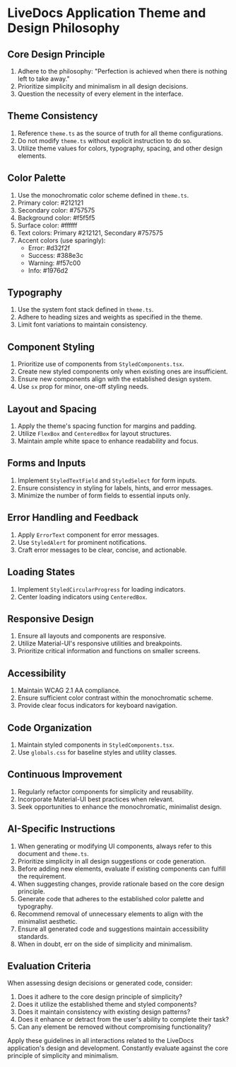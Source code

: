 # LiveDocs Application Theme and Design Philosophy

## Core Design Principle

1. Adhere to the philosophy: "Perfection is achieved when there is nothing left to take away."
2. Prioritize simplicity and minimalism in all design decisions.
3. Question the necessity of every element in the interface.

## Theme Consistency

1. Reference `theme.ts` as the source of truth for all theme configurations.
2. Do not modify `theme.ts` without explicit instruction to do so.
3. Utilize theme values for colors, typography, spacing, and other design elements.

## Color Palette

1. Use the monochromatic color scheme defined in `theme.ts`.
2. Primary color: #212121
3. Secondary color: #757575
4. Background color: #f5f5f5
5. Surface color: #ffffff
6. Text colors: Primary #212121, Secondary #757575
7. Accent colors (use sparingly):
   - Error: #d32f2f
   - Success: #388e3c
   - Warning: #f57c00
   - Info: #1976d2

## Typography

1. Use the system font stack defined in `theme.ts`.
2. Adhere to heading sizes and weights as specified in the theme.
3. Limit font variations to maintain consistency.

## Component Styling

1. Prioritize use of components from `StyledComponents.tsx`.
2. Create new styled components only when existing ones are insufficient.
3. Ensure new components align with the established design system.
4. Use `sx` prop for minor, one-off styling needs.

## Layout and Spacing

1. Apply the theme's spacing function for margins and padding.
2. Utilize `FlexBox` and `CenteredBox` for layout structures.
3. Maintain ample white space to enhance readability and focus.

## Forms and Inputs

1. Implement `StyledTextField` and `StyledSelect` for form inputs.
2. Ensure consistency in styling for labels, hints, and error messages.
3. Minimize the number of form fields to essential inputs only.

## Error Handling and Feedback

1. Apply `ErrorText` component for error messages.
2. Use `StyledAlert` for prominent notifications.
3. Craft error messages to be clear, concise, and actionable.

## Loading States

1. Implement `StyledCircularProgress` for loading indicators.
2. Center loading indicators using `CenteredBox`.

## Responsive Design

1. Ensure all layouts and components are responsive.
2. Utilize Material-UI's responsive utilities and breakpoints.
3. Prioritize critical information and functions on smaller screens.

## Accessibility

1. Maintain WCAG 2.1 AA compliance.
2. Ensure sufficient color contrast within the monochromatic scheme.
3. Provide clear focus indicators for keyboard navigation.

## Code Organization

1. Maintain styled components in `StyledComponents.tsx`.
2. Use `globals.css` for baseline styles and utility classes.

## Continuous Improvement

1. Regularly refactor components for simplicity and reusability.
2. Incorporate Material-UI best practices when relevant.
3. Seek opportunities to enhance the monochromatic, minimalist design.

## AI-Specific Instructions

1. When generating or modifying UI components, always refer to this document and `theme.ts`.
2. Prioritize simplicity in all design suggestions or code generation.
3. Before adding new elements, evaluate if existing components can fulfill the requirement.
4. When suggesting changes, provide rationale based on the core design principle.
5. Generate code that adheres to the established color palette and typography.
6. Recommend removal of unnecessary elements to align with the minimalist aesthetic.
7. Ensure all generated code and suggestions maintain accessibility standards.
8. When in doubt, err on the side of simplicity and minimalism.

## Evaluation Criteria

When assessing design decisions or generated code, consider:

1. Does it adhere to the core design principle of simplicity?
2. Does it utilize the established theme and styled components?
3. Does it maintain consistency with existing design patterns?
4. Does it enhance or detract from the user's ability to complete their task?
5. Can any element be removed without compromising functionality?

Apply these guidelines in all interactions related to the LiveDocs application's design and development. Constantly evaluate against the core principle of simplicity and minimalism.

